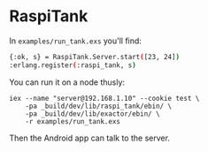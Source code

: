 # RaspiTank

In `examples/run_tank.exs` you'll find:

```sh
{:ok, s} = RaspiTank.Server.start([23, 24])
:erlang.register(:raspi_tank, s)
```

You can run it on a node thusly:

```
iex --name "server@192.168.1.10" --cookie test \
    -pa _build/dev/lib/raspi_tank/ebin/ \
    -pa _build/dev/lib/exactor/ebin/ \
    -r examples/run_tank.exs
```

Then the Android app can talk to the server.
